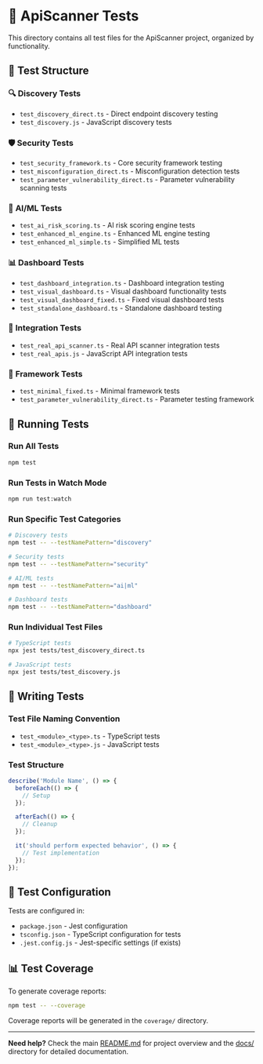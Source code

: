 # 🧪 ApiScanner Tests

This directory contains all test files for the ApiScanner project, organized by functionality.

## 📁 Test Structure

### 🔍 **Discovery Tests**
- `test_discovery_direct.ts` - Direct endpoint discovery testing
- `test_discovery.js` - JavaScript discovery tests

### 🛡️ **Security Tests**
- `test_security_framework.ts` - Core security framework testing
- `test_misconfiguration_direct.ts` - Misconfiguration detection tests
- `test_parameter_vulnerability_direct.ts` - Parameter vulnerability scanning tests

### 🤖 **AI/ML Tests**
- `test_ai_risk_scoring.ts` - AI risk scoring engine tests
- `test_enhanced_ml_engine.ts` - Enhanced ML engine testing
- `test_enhanced_ml_simple.ts` - Simplified ML tests

### 📊 **Dashboard Tests**
- `test_dashboard_integration.ts` - Dashboard integration testing
- `test_visual_dashboard.ts` - Visual dashboard functionality tests
- `test_visual_dashboard_fixed.ts` - Fixed visual dashboard tests
- `test_standalone_dashboard.ts` - Standalone dashboard testing

### 🔧 **Integration Tests**
- `test_real_api_scanner.ts` - Real API scanner integration tests
- `test_real_apis.js` - JavaScript API integration tests

### 🧪 **Framework Tests**
- `test_minimal_fixed.ts` - Minimal framework tests
- `test_parameter_vulnerability_direct.ts` - Parameter testing framework

## 🚀 Running Tests

### Run All Tests
```bash
npm test
```

### Run Tests in Watch Mode
```bash
npm run test:watch
```

### Run Specific Test Categories
```bash
# Discovery tests
npm test -- --testNamePattern="discovery"

# Security tests
npm test -- --testNamePattern="security"

# AI/ML tests
npm test -- --testNamePattern="ai|ml"

# Dashboard tests
npm test -- --testNamePattern="dashboard"
```

### Run Individual Test Files
```bash
# TypeScript tests
npx jest tests/test_discovery_direct.ts

# JavaScript tests
npx jest tests/test_discovery.js
```

## 📝 Writing Tests

### Test File Naming Convention
- `test_<module>_<type>.ts` - TypeScript tests
- `test_<module>_<type>.js` - JavaScript tests

### Test Structure
```typescript
describe('Module Name', () => {
  beforeEach(() => {
    // Setup
  });

  afterEach(() => {
    // Cleanup
  });

  it('should perform expected behavior', () => {
    // Test implementation
  });
});
```

## 🔧 Test Configuration

Tests are configured in:
- `package.json` - Jest configuration
- `tsconfig.json` - TypeScript configuration for tests
- `.jest.config.js` - Jest-specific settings (if exists)

## 📊 Test Coverage

To generate coverage reports:
```bash
npm test -- --coverage
```

Coverage reports will be generated in the `coverage/` directory.

---

**Need help?** Check the main [README.md](../README.md) for project overview and the [docs/](../docs/) directory for detailed documentation. 